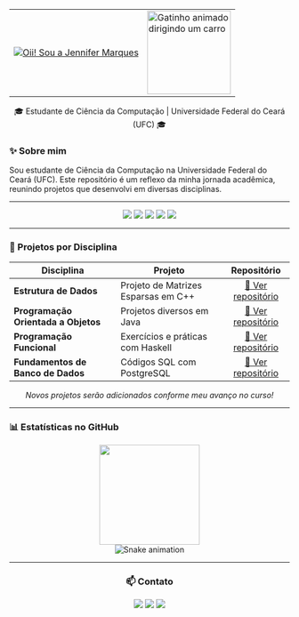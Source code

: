 <div align="center">
  <table>
    <tr>
      <td valign="middle">
        <a href="https://git.io/typing-svg">
          <img src="https://readme-typing-svg.herokuapp.com?font=Lilita+One&size=30&pause=1000&color=9370DB&width=400&center=true&lines=Oii!+✨;Sou+a+Jennifer+Marques" alt="Oii! Sou a Jennifer Marques" />
        </a>
      </td>
      <td valign="middle">
        <a href="https://github.com/jennifermaqs">
          <img src="https://i.imgur.com/MeMgEf1.gif" width="150px" alt="Gatinho animado dirigindo um carro"/>
        </a>
      </td>
    </tr>
  </table>
</div>

<p align="center">
 🎓 Estudante de Ciência da Computação | Universidade Federal do Ceará (UFC) 🎓
</p>



### ✨ Sobre mim
Sou estudante de Ciência da Computação na Universidade Federal do Ceará (UFC). Este repositório é um reflexo da minha jornada acadêmica, reunindo projetos que desenvolvi em diversas disciplinas.

---

<div align="center">
  <img src="https://img.shields.io/badge/C-A8B9CC?style=for-the-badge&logo=c&logoColor=black"/>
  <img src="https://img.shields.io/badge/C%2B%2B-00599C?style=for-the-badge&logo=cplusplus&logoColor=white" />
  <img src="https://img.shields.io/badge/Java-ED8B00?style=for-the-badge&logo=openjdk&logoColor=white" />
  <img src="https://img.shields.io/badge/Haskell-5e5086?style=for-the-badge&logo=haskell&logoColor=white" />
  <img src="https://img.shields.io/badge/PostgreSQL-4169E1?style=for-the-badge&logo=postgresql&logoColor=white" />

</div>

---

### 📂 Projetos por Disciplina

<div align="center">

| Disciplina | Projeto | Repositório |
|---|---|:---:|
| **Estrutura de Dados** | Projeto de Matrizes Esparsas em C++ | [🔗 Ver repositório](https://github.com/jennifermaqs/Projeto-ED) |
| **Programação Orientada a Objetos** | Projetos diversos em Java | [🔗 Ver repositório](https://github.com/jennifermaqs/POO)|
| **Programação Funcional** | Exercícios e práticas com Haskell | [🔗 Ver repositório](https://github.com/jennifermaqs/Funcional) |
| **Fundamentos de Banco de Dados** | Códigos SQL com PostgreSQL |[🔗 Ver repositório](https://github.com/jennifermaqs/FBD) |

</div>

<p align="center"><i>Novos projetos serão adicionados conforme meu avanço no curso! </i></p>

---

### 📊 Estatísticas no GitHub
<div align="center">
  <img height="180em" src="https://github-readme-stats.vercel.app/api?username=jennifermaqs&show_icons=true&theme=github_dark&include_all_commits=true&count_private=true"/>


<div align="center">
  <img alt="Snake animation" src="https://raw.githubusercontent.com/jennifermaqs/jennifermaqs/output/snake.svg" />
</div>

---

### 📫 Contato
<p align="center">
<a href="https://instagram.com/jennifermqs" target="_blank"><img src="https://img.shields.io/badge/Instagram-9370DB?style=for-the-badge&logo=instagram&logoColor=white" target="_blank"></a>
<a href="mailto:mqsjennifer@gmail.com"><img src="https://img.shields.io/badge/Email-9370DB?style=for-the-badge&logo=gmail&logoColor=white" target="_blank"></a>
<a href="https://www.linkedin.com/in/jennifer-marques-97b32136b/" target="_blank"><img src="https://img.shields.io/badge/LinkedIn-9370DB?style=for-the-badge&logo=linkedin&logoColor=white" target="_blank"></a>
</p>
